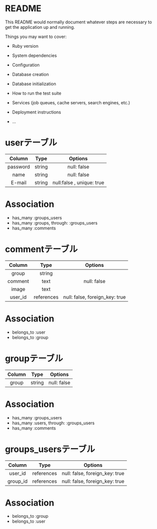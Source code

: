 # README

This README would normally document whatever steps are necessary to get the
application up and running.

Things you may want to cover:

* Ruby version

* System dependencies

* Configuration

* Database creation

* Database initialization

* How to run the test suite

* Services (job queues, cache servers, search engines, etc.)

* Deployment instructions

* ...
# userテーブル
|Column|Type|Options|
|:--:|:--:|:--:|
|password|string|null: false|
|name|string|null: false|
|E-mail|string|null:false , unique: true|

# Association
- has_many :groups_users
- has_many :groups, through: :groups_users
- has_many :comments

# commentテーブル
|Column|Type|Options|
|:--:|:--:|:--:|
|group|string||
|comment|text|null: false|
|image|text||
|user_id|references|null: false, foreign_key: true|

# Association
- belongs_to :user
- belongs_to :group

# groupテーブル
|Column|Type|Options|
|:--:|:--:|:--:|
|group|string|null: false|

# Association
- has_many :groups_users
- has_many :users, through: :groups_users
- has_many :comments

# groups_usersテーブル
|Column|Type|Options|
|:--:|:--:|:--:|
|user_id|references|null: false, foreign_key: true|
|group_id|references|null: false, foreign_key: true|

# Association
- belongs_to :group
- belongs_to :user
